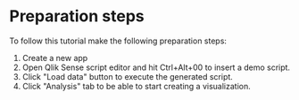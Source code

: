 # Preparation steps

To follow this tutorial make the following preparation steps:

1. Create a new app
2. Open Qlik Sense script editor and hit Ctrl+Alt+00 to insert a demo script.
3. Click "Load data" button to execute the generated script.
4. Click "Analysis" tab to be able to start creating a visualization.
